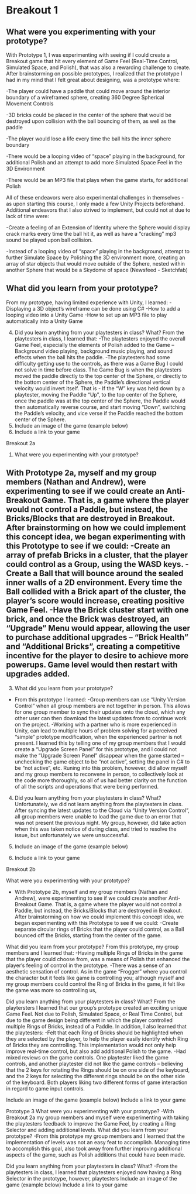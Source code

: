 # Breakout 1

## What were you experimenting with your prototype?

With Prototype 1, I was experimenting with seeing if I could create a Breakout game that hit every element of Game Feel (Real-Time Control, Simulated Space, and Polish), that was also a rewarding challenge to create. After brainstorming on possible prototypes, I realized that the prototype I had in my mind that I felt great about designing, was a prototype where:

-The player could have a paddle that could move around the interior boundary of a wireframed sphere, creating 360 Degree Spherical Movement Controls

-3D bricks could be placed in the center of the sphere that would be destroyed upon collision with the ball bouncing of them, as well as the paddle

-The player would lose a life every time the ball hits the inner sphere boundary

-There would be a looping video of “space” playing in the background, for additional Polish and an attempt to add more Simulated Space Feel in the 3D Environment

-There would be an MP3 file that plays when the game starts, for additional Polish

All of these endeavors were also experimental challenges in themselves - as upon starting this course, I only made a few Unity Projects beforehand. Additional endeavors that I also strived to implement, but could not at due to lack of time were:

-Create a feeling of an Extension of Identity where the Sphere would display crack marks every time the ball hit it, as well as have a “cracking” mp3 sound be played upon ball collision.

-Instead of a looping video of “space” playing in the background, attempt to further Simulate Space by Polishing the 3D environment more, creating an array of star objects that would move outside of the Sphere, nested within another Sphere that would be a Skydome of space (Newsfeed - Sketchfab)

## What did you learn from your prototype?
From my prototype, having limited experience with Unity, I learned:
-Displaying a 3D object’s wireframe can be done using C#
-How to add a looping video into a Unity Game
-How to set up an MP3 file to play automatically into a Unity Game



4. Did you learn anything from your playtesters in class? What?
From the playtesters in class, I learned that:
-The playtesters enjoyed the overall Game Feel, especially the elements of Polish added to the Game – Background video playing, background music playing, and sound effects when the ball hits the paddle.
-The playtesters had some difficulty getting use to the controls, as there was a Game Bug I could not solve in time before class. The Game Bug is when the playtesters moved the paddle directly to the top center of the Sphere, or directly to the bottom center of the Sphere, the Paddle’s directional  vertical velocity would invert itself. That is  - If the “W” key was held down by a playtester, moving the Paddle “Up”, to the top center of the Sphere, once the paddle was at the top center of the Sphere, the Paddle would then automatically reverse course, and start moving “Down”, switching the Paddle’s velocity, and vice verse if the Paddle reached the bottom center of the Sphere.
5. Include an image of the game (example below)
6. Include a link to your game


Breakout 2a

1.	What were you experimenting with your prototype?

With Prototype 2a, myself and my group members (Nathan and Andrew), were experimenting to see if we could create an Anti-Breakout Game. That is, a game where the player would not control a Paddle, but instead, the Bricks/Blocks that are destroyed in Breakout. After brainstorming on how we could implement this concept idea, we began experimenting with this Prototype to see if we could:
-Create an array of prefab Bricks in a cluster, that the player could control as a Group, using the WASD keys.
-Create a Ball that will bounce around the sealed inner walls of a 2D environment. Every time the Ball collided with a Brick apart of the cluster, the player’s score would increase, creating positive Game Feel.
-Have the Brick cluster start with one brick, and once the Brick was destroyed, an “Upgrade” Menu would appear, allowing the user to purchase additional upgrades – “Brick Health” and “Additional Bricks”, creating a competitive incentive for the player to desire to achieve more powerups. Game level would then restart with upgrades added. 
- 

3. What did you learn from your prototype?
- From this prototype I learned:
-Group members can use “Unity Version Control” when all group members are not together in person. This allows for one group member to sync their updates onto the cloud, which any other user can then download the latest updates from to continue work on the project.
-Working with a partner who is more experienced in Unity, can lead to multiple hours of problem solving for a perceived “simple” prototype modification, when the experienced partner is not present. I learned this by telling one of my group members that I would create a “Upgrade Screen Panel” for this prototype, and I could not make the “Upgrade Screen Panel” disappear when the game started – unchecking the game object to be “not active”, setting the panel in C# to be “not active”, etc. Runing into this problem, however, did allow myself and my group members to reconvene in person, to collectively look at the code more thoroughly, so all of us had better clarity on the function of all the scripts and operations that were being performed.  

4. Did you learn anything from your playtesters in class? What?
Unfortunately, we did not learn anything from the playtesters in class. After syncing the latest updates to the Cloud via “Unity Version Control”, all group members were unable to load the game due to an error that was not present the previous night. My group, however, did take action when this was taken notice of during class, and tried to resolve the issue, but unfortunately we were unsuccessful.

5. Include an image of the game (example below)
6. Include a link to your game

Breakout 2b

What were you experimenting with your prototype?
- With Prototype 2b, myself and my group members (Nathan and Andrew), were experimenting to see if we could create another Anti-Breakout Game. That is, a game where the player would not control a Paddle, but instead, the Bricks/Blocks that are destroyed in Breakout. After brainstorming on how we could implement this concept idea, we began experimenting with this Prototype to see if we could:
-Create separate circular rings of Bricks that the player could control, as a Ball bounced off the Bricks, starting from the center of the game. 


What did you learn from your prototype?
From this prototype, my group members and I learned that:
-Having multiple Rings of Bricks in the game that the player could choose from, was a means of Polish that enhanced the player’s feeling of control in the prototype.
-There was a sense of an aesthetic sensation of control. As in the game “Frogger” where you control the character but it feels like game is controlling you; although myself and my group members could control the Ring of Bricks in the game, it felt like the game was more so controlling us, 

Did you learn anything from your playtesters in class? What?
From the playtersters I learned that our group’s prototype created an exciting unique Game Feel. Not due to Polish, Simulated Space, or Real Time Control, but due to the game design being different in which the player controlled multiple Rings of Bricks, instead of a Paddle. 
In addition, I also learned that the playtesters:
-Felt that each Ring of Bricks should be highlighted when they are selected by the player, to help the player easily identify which Ring of Bricks they are controlling. This implementation would not only help improve real-time control, but also add additional Polish to the game. 
-Had mixed reviews on the game controls. One playtester liked the game controls, and another playtester did not like the game controls – believing that the 2 keys for rotating the Rings should be on one side of the keyboard, and the 2 keys for selecting the different rings should be on the other side of the keyboard. Both players liking two different forms of game interaction in regard to game input controls.

Include an image of the game (example below)
Include a link to your game

Prototype 3
What were you experimenting with your prototype?
-With Breakout 2a my group members and myself were experimenting with taking the playtesters feedback to improve the Game Feel, by creating a Ring Selector and adding additional levels. 
What did you learn from your prototype?
-From this prototype my group members and I learned that the implementation of levels was not an easy feat to accomplish. Managing time to accomplish this goal, also took away from further improving additional aspects of the game, such as Polish additions that could have been made.

Did you learn anything from your playtesters in class? What?
-From the playtesters in class, I learned that playtesters enjoyed now having a Ring Selector in the prototype, however, playtesters
Include an image of the game (example below)
Include a link to your game


